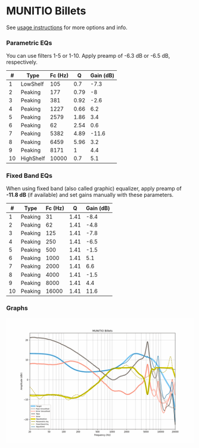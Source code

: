 # MUNITIO Billets
See [usage instructions](https://github.com/jaakkopasanen/AutoEq#usage) for more options and info.

### Parametric EQs
You can use filters 1-5 or 1-10. Apply preamp of -6.3 dB or -6.5 dB, respectively.

|   # | Type      |   Fc (Hz) |    Q |   Gain (dB) |
|-----|-----------|-----------|------|-------------|
|   1 | LowShelf  |       105 | 0.7  |        -7.3 |
|   2 | Peaking   |       177 | 0.79 |        -8   |
|   3 | Peaking   |       381 | 0.92 |        -2.6 |
|   4 | Peaking   |      1227 | 0.66 |         6.2 |
|   5 | Peaking   |      2579 | 1.86 |         3.4 |
|   6 | Peaking   |        62 | 2.54 |         0.6 |
|   7 | Peaking   |      5382 | 4.89 |       -11.6 |
|   8 | Peaking   |      6459 | 5.96 |         3.2 |
|   9 | Peaking   |      8171 | 1    |         4.4 |
|  10 | HighShelf |     10000 | 0.7  |         5.1 |

### Fixed Band EQs
When using fixed band (also called graphic) equalizer, apply preamp of **-11.8 dB** (if available) and set gains manually with these parameters.

|   # | Type    |   Fc (Hz) |    Q |   Gain (dB) |
|-----|---------|-----------|------|-------------|
|   1 | Peaking |        31 | 1.41 |        -8.4 |
|   2 | Peaking |        62 | 1.41 |        -4.8 |
|   3 | Peaking |       125 | 1.41 |        -7.8 |
|   4 | Peaking |       250 | 1.41 |        -6.5 |
|   5 | Peaking |       500 | 1.41 |        -1.5 |
|   6 | Peaking |      1000 | 1.41 |         5.1 |
|   7 | Peaking |      2000 | 1.41 |         6.6 |
|   8 | Peaking |      4000 | 1.41 |        -1.5 |
|   9 | Peaking |      8000 | 1.41 |         4.4 |
|  10 | Peaking |     16000 | 1.41 |        11.6 |

### Graphs
![](./MUNITIO%20Billets.png)
